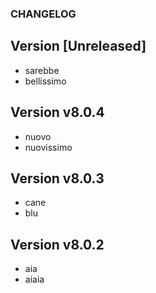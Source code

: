 ### CHANGELOG

## Version [Unreleased]
- sarebbe
- bellissimo

## Version v8.0.4
- nuovo 
- nuovissimo
## Version v8.0.3
- cane 
- blu

## Version v8.0.2
- aia
- aiaia

